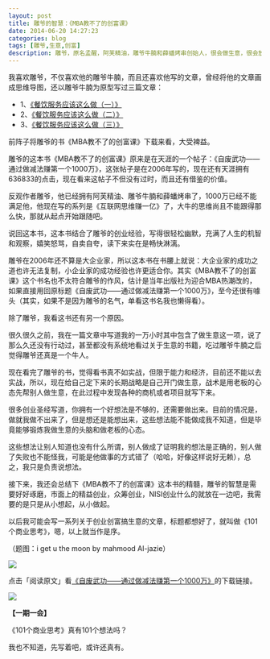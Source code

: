 ```yaml
---
layout: post
title: 雕爷的智慧：《MBA教不了的创富课》
date: 2014-06-20 14:27:23
categories: blog
tags: [雕爷,生意,创富]
description: 雕爷，原名孟醒，阿芙精油，雕爷牛腩和薛蟠烤串创始人，很会做生意，很会放口号，很会做营销，生意做得很好，口号变成了现实，营销变成了销量。
---
```



我喜欢雕爷，不仅喜欢他的雕爷牛腩，而且还喜欢他写的文章，曾经将他的文章画成思维导图，还以雕爷牛腩为原型写过三篇文章：

- 1、[《餐饮服务应该这么做（一）》](http://jianshu.io/p/e40c37d42ba0)
- 2、[《餐饮服务应该这么做（二）》](http://jianshu.io/p/4a8e0a49c06e)
- 3、[《餐饮服务应该这么做（三）》](http://jianshu.io/p/dc85dad36b44)

前阵子将雕爷的书《MBA教不了的创富课》下载来看，大受裨益。

雕爷的这本书《MBA教不了的创富课》原来是在天涯的一个帖子：《自废武功——通过做减法赚第一个1000万》，这张帖子是在2006年写的，现在还有天涯拥有636833的点击，现在看来这帖子不但没有过时，而且还有借鉴的价值。

反观作者雕爷，他已经拥有阿芙精油、雕爷牛腩和薛蟠烤串了，1000万已经不能满足他，他现在写的系列是《互联网思维赚一亿》了，大牛的思维尚且不能跟得那么快，那就从起点开始跟随吧。

说回这本书，这本书结合了雕爷的创业经验，写得很轻松幽默，充满了人生的机智和观察，嬉笑怒骂，自卖自夸，读下来实在是畅快淋漓。

雕爷在2006年还不算是大企业家，所以这本书在书腰上就说：大企业家的成功之道也许无法复制，小企业家的成功经验也许更适合你。其实《MBA教不了的创富课》这个书名也不太符合雕爷的作风，估计是当年出版社为迎合MBA热潮改的，如果直接用回原标题《自废武功——通过做减法赚第一个1000万》，至今还很有噱头（其实，如果不是因为雕爷的名气，单看这书名我也懒得看）。

除了雕爷，我看这书还有另一个原因。

很久很久之前，我在一篇文章中写道我的一万小时其中包含了做生意这一项，说了那么久还没有行动过，甚至都没有系统地看过关于生意的书籍，吃过雕爷牛腩之后觉得雕爷还真是一个牛人。

现在看完了雕爷的书，觉得看书真不如实战，但限于能力和经济，目前还不能以去实战，所以，现在给自己定下来的长期战略是自己开门做生意，战术是用老板的心态先帮别人做生意，在此过程中发现各种的商机或者项目就写下来。

很多创业圣经写道，你拥有一个好想法是不够的，还需要做出来。目前的情况是，做就我做不出来了，但是想还是能想出来，这些想法能不能做成我不知道，但是毕竟能够锻炼我做生意的头脑和做老板的心态。

这些想法让别人知道也没有什么所谓，别人做成了证明我的想法是正确的，别人做了失败也不能怪我，可能是他做事的方式错了（哈哈，好像这样说好无赖），总之，我只是负责说想法。

接下来，我还会总结下《MBA教不了的创富课》这本书的精髓，雕爷的智慧是需要好好琢磨，市面上的精益创业，众筹创业，NISI创业什么的就放在一边吧，我需要的是只是从小想起，从小做起。

以后我可能会写一系列关于创业创富搞生意的文章，标题都想好了，就叫做《101个商业思考》，嗯，以上就当作是序。

（题图：i get u the moon by mahmood Al-jazie）

![](http://cnfeat.qiniudn.com/mHDSX.png)

点击「阅读原文」看[《自废武功——通过做减法赚第一个1000万》](http://zhidao.baidu.com/share/35357a7fabd96fc3b5f287091a621670.html)的下载链接。

![](http://cnfeat.qiniudn.com/1000.png)

**【一期一会】**

《101个商业思考》真有101个想法吗？

我也不知道，先写着吧，或许还真有。

